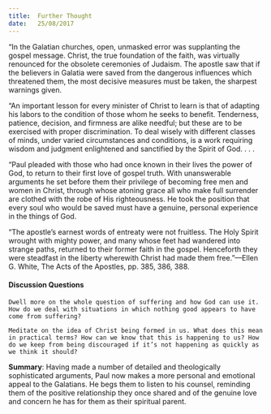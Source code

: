 ```yaml
---
title:  Further Thought
date:   25/08/2017
---
```


“In the Galatian churches, open, unmasked error was supplanting the gospel message. Christ, the true foundation of the faith, was virtually renounced for the obsolete ceremonies of Judaism. The apostle saw that if the believers in Galatia were saved from the dangerous influences which threatened them, the most decisive measures must be taken, the sharpest warnings given.

“An important lesson for every minister of Christ to learn is that of adapting his labors to the condition of those whom he seeks to benefit. Tenderness, patience, decision, and firmness are alike needful; but these are to be exercised with proper discrimination. To deal wisely with different classes of minds, under varied circumstances and conditions, is a work requiring wisdom and judgment enlightened and sanctified by the Spirit of God. . . .

“Paul pleaded with those who had once known in their lives the power of God, to return to their first love of gospel truth. With unanswerable arguments he set before them their privilege of becoming free men and women in Christ, through whose atoning grace all who make full surrender are clothed with the robe of His righteousness. He took the position that every soul who would be saved must have a genuine, personal experience in the things of God.

“The apostle’s earnest words of entreaty were not fruitless. The Holy Spirit wrought with mighty power, and many whose feet had wandered into strange paths, returned to their former faith in the gospel. Henceforth they were steadfast in the liberty wherewith Christ had made them free.”—Ellen G. White, The Acts of the Apostles, pp. 385, 386, 388.

#### Discussion Questions

`Dwell more on the whole question of suffering and how God can use it. How do we deal with situations in which nothing good appears to have come from suffering?`

`Meditate on the idea of Christ being formed in us. What does this mean in practical terms? How can we know that this is happening to us? How do we keep from being discouraged if it’s not happening as quickly as we think it should?`

**Summary**: Having made a number of detailed and theologically sophisticated arguments, Paul now makes a more personal and emotional appeal to the Galatians. He begs them to listen to his counsel, reminding them of the positive relationship they once shared and of the genuine love and concern he has for them as their spiritual parent.
